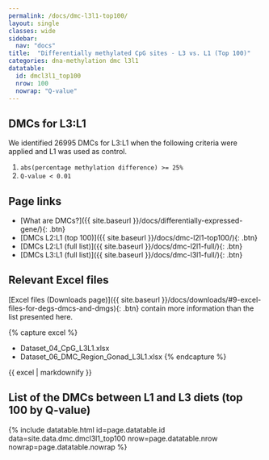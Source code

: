 ```yaml
---
permalink: /docs/dmc-l3l1-top100/
layout: single
classes: wide
sidebar:
  nav: "docs"
title:  "Differentially methylated CpG sites - L3 vs. L1 (Top 100)"
categories: dna-methylation dmc l3l1
datatable:
  id: dmcl3l1_top100
  nrow: 100
  nowrap: "Q-value"
---
```


## DMCs for L3:L1
We identified 26995 DMCs for L3:L1 when the following criteria were applied and L1 was used as control.
1. `abs(percentage methylation difference) >= 25%`
2. `Q-value < 0.01`

## Page links
- [What are DMCs?]({{ site.baseurl }}/docs/differentially-expressed-gene/){: .btn}
- [DMCs L2:L1 (top 100)]({{ site.baseurl }}/docs/dmc-l2l1-top100/){: .btn}
- [DMCs L2:L1 (full list)]({{ site.baseurl }}/docs/dmc-l2l1-full/){: .btn}
- [DMCs L3:L1 (full list)]({{ site.baseurl }}/docs/dmc-l3l1-full/){: .btn}

## Relevant Excel files
[Excel files (Downloads page)]({{ site.baseurl }}/docs/downloads/#9-excel-files-for-degs-dmcs-and-dmgs){: .btn} contain more information than the list presented here.

{% capture excel %}
- Dataset_04_CpG_L3L1.xlsx
- Dataset_06_DMC_Region_Gonad_L3L1.xlsx
{% endcapture %}

<div class="notice">
  {{ excel | markdownify }}
</div>

## List of the DMCs between L1 and L3 diets (top 100 by Q-value)

{% include datatable.html id=page.datatable.id
  data=site.data.dmc.dmcl3l1_top100 nrow=page.datatable.nrow
  nowrap=page.datatable.nowrap %}
